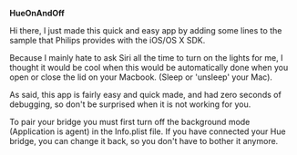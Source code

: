 <b>HueOnAndOff</b>

Hi there, I just made this quick and easy app by adding some lines to the sample that Philips provides with the iOS/OS X SDK.

Because I mainly hate to ask Siri all the time to turn on the lights for me, I thought it would be cool when this would be automatically done when you open or close the lid on your Macbook. (Sleep or 'unsleep' your Mac).

As said, this app is fairly easy and quick made, and had zero seconds of debugging, so don't be surprised when it is not working for you.

To pair your bridge you must first turn off the background mode (Application is agent) in the Info.plist file. If you have connected your Hue bridge, you can change it back, so you don't have to bother it anymore.

